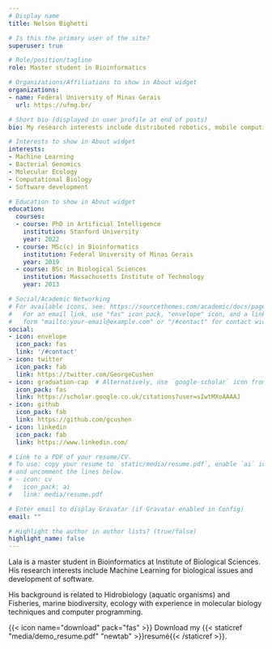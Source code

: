 ```yaml
---
# Display name
title: Nelson Bighetti

# Is this the primary user of the site?
superuser: true

# Role/position/tagline
role: Master student in Bioinformatics

# Organizations/Affiliations to show in About widget
organizations:
- name: Federal University of Minas Gerais
  url: https://ufmg.br/

# Short bio (displayed in user profile at end of posts)
bio: My research interests include distributed robotics, mobile computing and programmable matter.

# Interests to show in About widget
interests:
- Machine Learning
- Bacterial Genomics
- Molecular Ecology
- Computational Biology
- Software development

# Education to show in About widget
education:
  courses:
  - course: PhD in Artificial Intelligence
    institution: Stanford University
    year: 2022
  - course: MSc(c) in Bioinformatics 
    institution: Federal University of Minas Gerais
    year: 2019
  - course: BSc in Biological Sciences
    institution: Massachusetts Institute of Technology
    year: 2013

# Social/Academic Networking
# For available icons, see: https://sourcethemes.com/academic/docs/page-builder/#icons
#   For an email link, use "fas" icon pack, "envelope" icon, and a link in the
#   form "mailto:your-email@example.com" or "/#contact" for contact widget.
social:
- icon: envelope
  icon_pack: fas
  link: '/#contact'
- icon: twitter
  icon_pack: fab
  link: https://twitter.com/GeorgeCushen
- icon: graduation-cap  # Alternatively, use `google-scholar` icon from `ai` icon pack
  icon_pack: fas
  link: https://scholar.google.co.uk/citations?user=sIwtMXoAAAAJ
- icon: github
  icon_pack: fab
  link: https://github.com/gcushen
- icon: linkedin
  icon_pack: fab
  link: https://www.linkedin.com/

# Link to a PDF of your resume/CV.
# To use: copy your resume to `static/media/resume.pdf`, enable `ai` icons in `params.toml`, 
# and uncomment the lines below.
# - icon: cv
#   icon_pack: ai
#   link: media/resume.pdf

# Enter email to display Gravatar (if Gravatar enabled in Config)
email: ""

# Highlight the author in author lists? (true/false)
highlight_name: false
---
```


Lala is a master student in Bioinformatics at Institute of Biological Sciences. His research interests include Machine Learning for biological issues and development of software.

His background is related to Hidrobiology (aquatic organisms) and Fisheries, marine biodiversity, ecology with experience in molecular biology techniques and computer programming.    


{{< icon name="download" pack="fas" >}} Download my {{< staticref "media/demo_resume.pdf" "newtab" >}}resumé{{< /staticref >}}.
